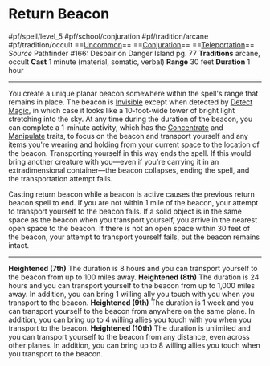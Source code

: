 # Return Beacon
#pf/spell/level_5 #pf/school/conjuration #pf/tradition/arcane #pf/tradition/occult
==[Uncommon](../../../Traits/Uncommon.md)== ==[Conjuration](../../../Traits/Conjuration.md)== ==[Teleportation](../../../Traits/Teleportation.md)==
*Source* Pathfinder #166: Despair on Danger Island pg. 77
**Traditions** arcane, occult
**Cast** 1 minute (material, somatic, verbal)
**Range** 30 feet
**Duration** 1 hour

---
You create a unique planar beacon somewhere within the spell's range that remains in place. The beacon is [Invisible](../../../Conditions/Invisible.md) except when detected by [Detect Magic](../Cantrips/Detect%20Magic.md), in which case it looks like a 10-foot-wide tower of bright light stretching into the sky. At any time during the duration of the beacon, you can complete a 1-minute activity, which has the [Concentrate](../../../Traits/Concentrate.md) and [Manipulate](../../../Traits/Manipulate.md) traits, to focus on the beacon and transport yourself and any items you're wearing and holding from your current space to the location of the beacon. Transporting yourself in this way ends the spell. If this would bring another creature with you—even if you're carrying it in an extradimensional container—the beacon collapses, ending the spell, and the transportation attempt fails.

Casting return beacon while a beacon is active causes the previous return beacon spell to end. If you are not within 1 mile of the beacon, your attempt to transport yourself to the beacon fails. If a solid object is in the same space as the beacon when you transport yourself, you arrive in the nearest open space to the beacon. If there is not an open space within 30 feet of the beacon, your attempt to transport yourself fails, but the beacon remains intact.

<hr>

**Heightened (7th)** The duration is 8 hours and you can transport yourself to the beacon from up to 100 miles away.
**Heightened (8th)** The duration is 24 hours and you can transport yourself to the beacon from up to 1,000 miles away. In addition, you can bring 1 willing ally you touch with you when you transport to the beacon.
**Heightened (9th)** The duration is 1 week and you can transport yourself to the beacon from anywhere on the same plane. In addition, you can bring up to 4 willing allies you touch with you when you transport to the beacon.
**Heightened (10th)** The duration is unlimited and you can transport yourself to the beacon from any distance, even across other planes. In addition, you can bring up to 8 willing allies you touch when you transport to the beacon.